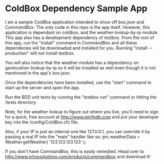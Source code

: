 ColdBox Dependency Sample App
=============================

I am a sample ColdBox application intended to show off *box.json* and *CommandBox*.  The only code in this repo is the app itself.
However, this application is dependant on coldbox, and the weather-lookup-by-ip module.  This app also has a development
dependency of testbox.  From the root of this app, run the "install" command in CommandBox and all these dependecies will be downloaded
and installed for you.  Running "install --production" will not install testbox.

You will also notice that the weather module has a dependency on geolocation-lookup-by-ip so it will be installed as well even though 
it is not mentioned in the app's box.json.

Once the dependencies have been installed, use the "start" command to start up the server and open the app.  

Run the BDD unit tests by running the "testbox run" command or hitting the /tests directory.

Note, for the weather lookup to figure out where you live, you'll need to sign for a quick, free account at http://www.ipinfodb.com
and put your developer key into the /config/ColdBox.cfc file.  

Also, if your IP is just an internal one like 127.0.0.1, you can override it by passing a real IP into the "main" handler like so:
prc.weatherData = Weather.getWeather( '123.123.123.123' );

If you don't have CommandBox, this is easily remedied.  Head over to http://www.ortussolutions.com/products/commandbox and download it!
